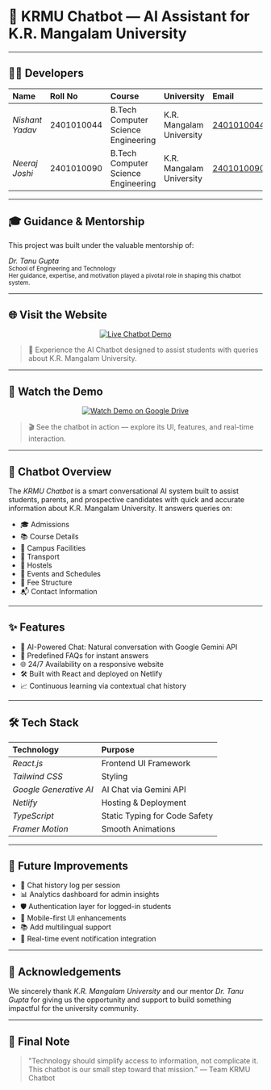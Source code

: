 # 🤖 KRMU Chatbot — AI Assistant for K.R. Mangalam University

---

## 👨‍💻 Developers

| Name             | Roll No       | Course                            | University                | Email                     |
|:------------------|:--------------|:----------------------------------|:---------------------------|:--------------------------|
| *Nishant Yadav* | 2401010044    | B.Tech Computer Science Engineering | K.R. Mangalam University   | 2401010044@krmu.edu.in    |
| *Neeraj Joshi*  | 2401010090    | B.Tech Computer Science Engineering | K.R. Mangalam University   | 2401010090@krmu.edu.in    |

---

## 🎓 Guidance & Mentorship

This project was built under the valuable mentorship of:

*Dr. Tanu Gupta*  
<sub>School of Engineering and Technology</sub>  
<sub>Her guidance, expertise, and motivation played a pivotal role in shaping this chatbot system.</sub>

---

## 🌐 Visit the Website

<p align="center">
  <a href="https://krmangalamchat.netlify.app" target="_blank">
    <img src="https://img.shields.io/badge/💬%20Try%20Chatbot-Live%20Demo-blue?style=for-the-badge&logo=netlify" alt="Live Chatbot Demo">
  </a>
</p>

> 🚀 Experience the AI Chatbot designed to assist students with queries about K.R. Mangalam University.

---

## 🎥 Watch the Demo

<p align="center">
  <a href="https://drive.google.com/file/d/1eDRQ5rZlcCU54VRyxfNbAOQCgtOiErj7/view?usp=drive_link" target="_blank">
    <img src="https://img.shields.io/badge/▶%20Watch%20Demo-Google%20Drive-blue?style=for-the-badge&logo=google-drive" alt="Watch Demo on Google Drive">
  </a>
</p>

> 🎬 See the chatbot in action — explore its UI, features, and real-time interaction.

---

## 🧠 Chatbot Overview

The *KRMU Chatbot* is a smart conversational AI system built to assist students, parents, and prospective candidates with quick and accurate information about K.R. Mangalam University. It answers queries on:

- 🎓 Admissions  
- 📚 Course Details  
- 🏢 Campus Facilities  
- 🚌 Transport  
- 🏨 Hostels  
- 📆 Events and Schedules  
- 🧾 Fee Structure  
- 📬 Contact Information  

---

## ✨ Features

- 🤖 AI-Powered Chat: Natural conversation with Google Gemini API  
- 🧠 Predefined FAQs for instant answers  
- 🌐 24/7 Availability on a responsive website  
- 🛠 Built with React and deployed on Netlify  
- 📈 Continuous learning via contextual chat history  

---

## 🛠 Tech Stack

| Technology              | Purpose                        |
|:------------------------|:-------------------------------|
| *React.js*            | Frontend UI Framework          |
| *Tailwind CSS*        | Styling                        |
| *Google Generative AI*| AI Chat via Gemini API         |
| *Netlify*             | Hosting & Deployment           |
| *TypeScript*          | Static Typing for Code Safety  |
| *Framer Motion*       | Smooth Animations              |

---

## 🔮 Future Improvements

- 💾 Chat history log per session  
- 📊 Analytics dashboard for admin insights  
- 🛡 Authentication layer for logged-in students  
- 📱 Mobile-first UI enhancements  
- 📚 Add multilingual support  
- 🔔 Real-time event notification integration  

---

## 🙌 Acknowledgements

We sincerely thank *K.R. Mangalam University* and our mentor *Dr. Tanu Gupta* for giving us the opportunity and support to build something impactful for the university community.

---

## 📌 Final Note

> "Technology should simplify access to information, not complicate it. This chatbot is our small step toward that mission." — Team KRMU Chatbot
